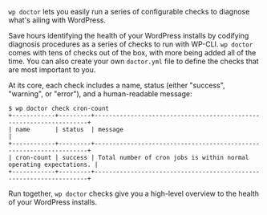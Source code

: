 `wp doctor` lets you easily run a series of configurable checks to diagnose what's ailing with WordPress.

Save hours identifying the health of your WordPress installs by codifying diagnosis procedures as a series of checks to run with WP-CLI. `wp doctor` comes with tens of checks out of the box, with more being added all of the time. You can also create your own `doctor.yml` file to define the checks that are most important to you.

At its core, each check includes a name, status (either "success", "warning", or "error"), and a human-readable message:

```
$ wp doctor check cron-count
+------------+---------+--------------------------------------------------------------------+
| name       | status  | message                                                            |
+------------+---------+--------------------------------------------------------------------+
| cron-count | success | Total number of cron jobs is within normal operating expectations. |
+------------+---------+--------------------------------------------------------------------+
```

Run together, `wp doctor` checks give you a high-level overview to the health of your WordPress installs.
